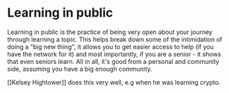 # Learning in public
Learning in public is the practice of being very open about your journey through learning a topic. This helps break down some of the intimidation of doing a "big new thing", it allows you to get easier access to help (if you have the network for it) and most importantly, if you are a senior - it shows that even seniors learn. All in all, it's good from a personal and community side, assuming you have a big enough community.

[[Kelsey Hightower]] does this very well, e.g when he was learning crypto.